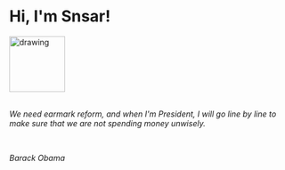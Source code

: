 <h1>Hi, I'm Snsar!</h1> <img src="https://acegif.com/wp-content/uploads/2021/4fh5wi/pepefrg-21.gif" alt="drawing"  height = "100"/> <br> <br> <p><i>We need earmark reform, and when I'm President, I will go line by line to make sure that we are not spending money unwisely.</i></p> <br> <p><i>Barack Obama</i></p>